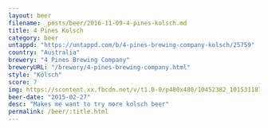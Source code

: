 ```yaml
---
layout: beer
filename: _posts/beer/2016-11-09-4-pines-kolsch.md
title: 4 Pines Kolsch
category: beer
untappd: "https://untappd.com/b/4-pines-brewing-company-kolsch/25759"
country: "Australia"
brewery: "4 Pines Brewing Company"
breweryURL: "/brewery/4-pines-brewing-company.html"
style: "Kölsch"
score: 7
img: https://scontent.xx.fbcdn.net/v/t1.0-0/p480x480/10452382_10153118793263745_8541367164944833885_n.jpg?oh=d52f0aa5cdf019ba0cab74492f79d185&oe=592E4802
beer-date: "2015-02-27"
desc: "Makes me want to try more kolsch beer"
permalink: /beer/:title.html
---
```


